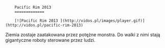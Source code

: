 
        Pacific Rim 2013 
        =============
        
        [![Pacific Rim 2013 ](http://vidos.pl/images/player.gif)](http://vidos.pl/pacific-rim-2013)
        
        
 Ziemia zostaje zaatakowana przez potężne monstra. Do walki z nimi stają gigantyczne roboty sterowane przez ludzi.
    